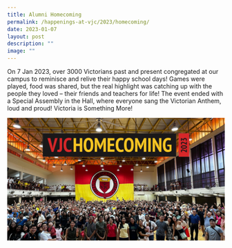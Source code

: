 ```yaml
---
title: Alumni Homecoming
permalink: /happenings-at-vjc/2023/homecoming/
date: 2023-01-07
layout: post
description: ""
image: ""
---
```

On 7 Jan 2023, over 3000 Victorians past and present congregated at our campus to reminisce and relive their happy school days! Games were played, food was shared, but the real highlight was catching up with the people they loved – their friends and teachers for life! The event ended with a Special Assembly in the Hall, where everyone sang the Victorian Anthem, loud and proud! Victoria is Something More!

![](/images/2023%20Alumni%20Hoco%20for%20website.jpg)